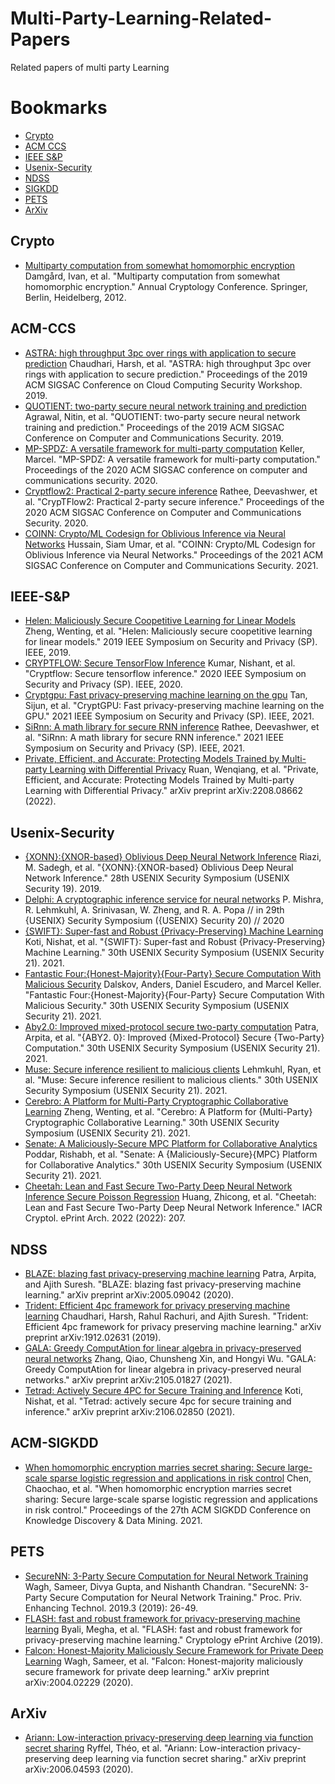 # Multi-Party-Learning-Related-Papers
Related papers of multi party Learning


# Bookmarks
* [Crypto](#Crypto)
* [ACM CCS](#ACM-CCS)
* [IEEE S&P](#IEEE-S&P)
* [Usenix-Security](#Usenix-Security)
* [NDSS](#NDSS)
* [SIGKDD](#SIGKDD)
* [PETS](#Proceedings-on-Privacy-Enhancing-Technologies)
* [ArXiv](#ArXiv)

## Crypto
 * [Multiparty computation from somewhat homomorphic encryption](https://link.springer.com/content/pdf/10.1007/978-3-642-32009-5_38.pdf)  Damgård, Ivan, et al. "Multiparty computation from somewhat homomorphic encryption." Annual Cryptology Conference. Springer, Berlin, Heidelberg, 2012.

## ACM-CCS
 * [ASTRA: high throughput 3pc over rings with application to secure prediction](https://arxiv.org/pdf/1912.02592) Chaudhari, Harsh, et al. "ASTRA: high throughput 3pc over rings with application to secure prediction." Proceedings of the 2019 ACM SIGSAC Conference on Cloud Computing Security Workshop. 2019.
 * [QUOTIENT: two-party secure neural network training and prediction](https://arxiv.org/pdf/1907.03372) Agrawal, Nitin, et al. "QUOTIENT: two-party secure neural network training and prediction." Proceedings of the 2019 ACM SIGSAC Conference on Computer and Communications Security. 2019.
 * [MP-SPDZ: A versatile framework for multi-party computation](https://eprint.iacr.org/2020/521.pdf) Keller, Marcel. "MP-SPDZ: A versatile framework for multi-party computation." Proceedings of the 2020 ACM SIGSAC conference on computer and communications security. 2020.
 * [Cryptflow2: Practical 2-party secure inference](https://arxiv.org/pdf/2010.06457) Rathee, Deevashwer, et al. "CrypTFlow2: Practical 2-party secure inference." Proceedings of the 2020 ACM SIGSAC Conference on Computer and Communications Security. 2020.
 * [COINN: Crypto/ML Codesign for Oblivious Inference via Neural Networks](https://dl.acm.org/doi/pdf/10.1145/3460120.3484797) Hussain, Siam Umar, et al. "COINN: Crypto/ML Codesign for Oblivious Inference via Neural Networks." Proceedings of the 2021 ACM SIGSAC Conference on Computer and Communications Security. 2021.

## IEEE-S&P
 * [Helen: Maliciously Secure Coopetitive Learning for Linear Models](https://arxiv.org/pdf/1907.07212) Zheng, Wenting, et al. "Helen: Maliciously secure coopetitive learning for linear models." 2019 IEEE Symposium on Security and Privacy (SP). IEEE, 2019.
 * [CRYPTFLOW: Secure TensorFlow Inference](https://arxiv.org/pdf/1909.07814) Kumar, Nishant, et al. "Cryptflow: Secure tensorflow inference." 2020 IEEE Symposium on Security and Privacy (SP). IEEE, 2020.
 * [Cryptgpu: Fast privacy-preserving machine learning on the gpu](https://arxiv.org/pdf/2104.10949) Tan, Sijun, et al. "CryptGPU: Fast privacy-preserving machine learning on the GPU." 2021 IEEE Symposium on Security and Privacy (SP). IEEE, 2021.
 * [SiRnn: A math library for secure RNN inference](https://arxiv.org/pdf/2105.04236) Rathee, Deevashwer, et al. "SiRnn: A math library for secure RNN inference." 2021 IEEE Symposium on Security and Privacy (SP). IEEE, 2021.
 * [Private, Efficient, and Accurate: Protecting Models Trained by Multi-party Learning with Differential Privacy](https://arxiv.org/pdf/2208.08662) Ruan, Wenqiang, et al. "Private, Efficient, and Accurate: Protecting Models Trained by Multi-party Learning with Differential Privacy." arXiv preprint arXiv:2208.08662 (2022).


## Usenix-Security
 * [{XONN}:{XNOR-based} Oblivious Deep Neural Network Inference](https://www.usenix.org/system/files/sec19fall_riazi_prepub.pdf) Riazi, M. Sadegh, et al. "{XONN}:{XNOR-based} Oblivious Deep Neural Network Inference." 28th USENIX Security Symposium (USENIX Security 19). 2019.
 * [Delphi: A cryptographic inference service for neural networks](https://www.usenix.org/system/files/sec20-mishra_0.pdf) P. Mishra, R. Lehmkuhl, A. Srinivasan, W. Zheng, and R. A. Popa // in 29th {USENIX} Security Symposium ({USENIX} Security 20) // 2020
 * [{SWIFT}: Super-fast and Robust {Privacy-Preserving} Machine Learning](https://www.usenix.org/system/files/sec21-koti.pdf) Koti, Nishat, et al. "{SWIFT}: Super-fast and Robust {Privacy-Preserving} Machine Learning." 30th USENIX Security Symposium (USENIX Security 21). 2021.
 * [Fantastic Four:{Honest-Majority}{Four-Party} Secure Computation With Malicious Security](https://www.usenix.org/system/files/sec21-dalskov.pdf) Dalskov, Anders, Daniel Escudero, and Marcel Keller. "Fantastic Four:{Honest-Majority}{Four-Party} Secure Computation With Malicious Security." 30th USENIX Security Symposium (USENIX Security 21). 2021.
 * [Aby2.0: Improved mixed-protocol secure two-party computation](https://www.usenix.org/system/files/sec21-patra.pdf) Patra, Arpita, et al. "{ABY2. 0}: Improved {Mixed-Protocol} Secure {Two-Party} Computation." 30th USENIX Security Symposium (USENIX Security 21). 2021.
 * [Muse: Secure inference resilient to malicious clients](https://www.usenix.org/system/files/sec21-lehmkuhl.pdf) Lehmkuhl, Ryan, et al. "Muse: Secure inference resilient to malicious clients." 30th USENIX Security Symposium (USENIX Security 21). 2021.
 * [Cerebro: A Platform for Multi-Party Cryptographic Collaborative Learning](https://www.usenix.org/system/files/sec21-zheng.pdf) Zheng, Wenting, et al. "Cerebro: A Platform for {Multi-Party} Cryptographic Collaborative Learning." 30th USENIX Security Symposium (USENIX Security 21). 2021.
 * [Senate: A Maliciously-Secure MPC Platform for Collaborative Analytics](https://www.usenix.org/system/files/sec21-poddar.pdf) Poddar, Rishabh, et al. "Senate: A {Maliciously-Secure}{MPC} Platform for Collaborative Analytics." 30th USENIX Security Symposium (USENIX Security 21). 2021.
 * [Cheetah: Lean and Fast Secure Two-Party Deep Neural Network Inference Secure Poisson Regression](https://www.usenix.org/system/files/sec22fall_huang-zhicong.pdf) Huang, Zhicong, et al. "Cheetah: Lean and Fast Secure Two-Party Deep Neural Network Inference." IACR Cryptol. ePrint Arch. 2022 (2022): 207.
 
## NDSS
 * [BLAZE: blazing fast privacy-preserving machine learning](https://arxiv.org/pdf/2005.09042) Patra, Arpita, and Ajith Suresh. "BLAZE: blazing fast privacy-preserving machine learning." arXiv preprint arXiv:2005.09042 (2020).
 * [Trident: Efficient 4pc framework for privacy preserving machine learning](https://arxiv.org/pdf/1912.02631) Chaudhari, Harsh, Rahul Rachuri, and Ajith Suresh. "Trident: Efficient 4pc framework for privacy preserving machine learning." arXiv preprint arXiv:1912.02631 (2019).
 * [GALA: Greedy ComputAtion for linear algebra in privacy-preserved neural networks](https://arxiv.org/pdf/2105.01827) Zhang, Qiao, Chunsheng Xin, and Hongyi Wu. "GALA: Greedy ComputAtion for linear algebra in privacy-preserved neural networks." arXiv preprint arXiv:2105.01827 (2021).
 * [Tetrad: Actively Secure 4PC for Secure Training and Inference](https://arxiv.org/pdf/2106.02850) Koti, Nishat, et al. "Tetrad: actively secure 4pc for secure training and inference." arXiv preprint arXiv:2106.02850 (2021).
 
## ACM-SIGKDD
 * [When homomorphic encryption marries secret sharing: Secure large-scale sparse logistic regression and applications in risk control](https://arxiv.org/pdf/2008.08753) Chen, Chaochao, et al. "When homomorphic encryption marries secret sharing: Secure large-scale sparse logistic regression and applications in risk control." Proceedings of the 27th ACM SIGKDD Conference on Knowledge Discovery & Data Mining. 2021.

## PETS
 * [SecureNN: 3-Party Secure Computation for Neural Network Training](https://petsymposium.org/2019/files/papers/issue3/popets-2019-0035.pdf) Wagh, Sameer, Divya Gupta, and Nishanth Chandran. "SecureNN: 3-Party Secure Computation for Neural Network Training." Proc. Priv. Enhancing Technol. 2019.3 (2019): 26-49.
 * [FLASH: fast and robust framework for privacy-preserving machine learning](https://eprint.iacr.org/2019/1365.pdf) Byali, Megha, et al. "FLASH: fast and robust framework for privacy-preserving machine learning." Cryptology ePrint Archive (2019).
 * [Falcon: Honest-Majority Maliciously Secure Framework for Private Deep Learning](https://arxiv.org/pdf/2004.02229) Wagh, Sameer, et al. "Falcon: Honest-majority maliciously secure framework for private deep learning." arXiv preprint arXiv:2004.02229 (2020).

## ArXiv
 * [Ariann: Low-interaction privacy-preserving deep learning via function secret sharing](https://arxiv.org/pdf/2006.04593) Ryffel, Théo, et al. "Ariann: Low-interaction privacy-preserving deep learning via function secret sharing." arXiv preprint arXiv:2006.04593 (2020).
